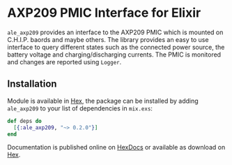 # AXP209 PMIC Interface for Elixir

`ale_axp209` provides an interface to the AXP209 PMIC which is mounted on C.H.I.P. baords and maybe others. The library provides an easy to use interface to query different states such as the connected power source, the battery voltage and charging/discharging currents. The PMIC is monitored and changes are reported using `Logger`.

## Installation

Module is available in [Hex](https://hex.pm/packages/ale_axp209), the package can be installed
by adding `ale_axp209` to your list of dependencies in `mix.exs`:

```elixir
def deps do
  [{:ale_axp209, "~> 0.2.0"}]
end
```

Documentation is published online on [HexDocs](https://hexdocs.pm/ale_axp209) or available as download on [Hex](https://hex.pm/packages/ale_axp209).

